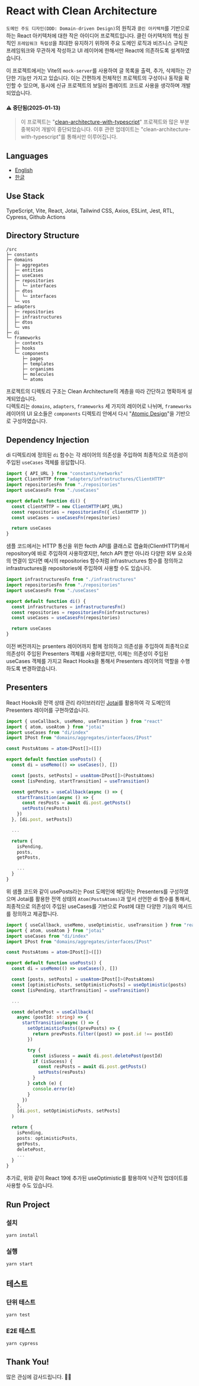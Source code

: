 # React with Clean Architecture

`도메인 주도 디자인(DDD: Domain-driven Design)`의 원칙과 `클린 아키텍처`를 기반으로 하는 React 아키텍처에 대한 작은 아이디어 프로젝트입니다. 클린 아키텍처의 핵심 원칙인 `프레임워크 독립성`을 최대한 유지하기 위하여 주요 도메인 로직과 비즈니스 규칙은 프레임워크와 무관하게 작성하고 UI 레이어에 한해서만 React에 의존하도록 설계하였습니다.

이 프로젝트에서는 Vite의 `mock-server`를 사용하여 글 목록을 출력, 추가, 삭제하는 간단한 기능만 가지고 있습니다. 이는 간편하게 전체적인 프로젝트의 구성이나 동작을 확인할 수 있으며, 동시에 신규 프로젝트의 보일러 플레이트 코드로 사용을 생각하며 개발되었습니다.

#### ⚠️ 중단됨(2025-01-13)

> 이 프로젝트는 "[clean-architecture-with-typescript](https://github.com/falsy/clean-architecture-with-typescript)" 프로젝트와 많은 부분 중복되어 개발이 중단되었습니다. 이후 관련 업데이트는 "clean-architecture-with-typescript"를 통해서만 이루어집니다.

## Languages

- [English](https://github.com/falsy/react-width-clean-architecture)
- [한글](https://github.com/falsy/react-width-clean-architecture/blob/main/README-ko.md)

## Use Stack

TypeScript, Vite, React, Jotai, Tailwind CSS, Axios, ESLint, Jest, RTL, Cypress, Github Actions

## Directory Structure

```
/src
├─ constants
├─ domains
│  ├─ aggregates
│  ├─ entities
│  ├─ useCases
│  ├─ repositories
│  │  └─ interfaces
│  ├─ dtos
│  │  └─ interfaces
│  └─ vos
├─ adapters
│  ├─ repositories
│  ├─ infrastructures
│  ├─ dtos
│  └─ vms
├─ di
└─ frameworks
   ├─ contexts
   ├─ hooks
   └─ components
      ├─ pages
      ├─ templates
      ├─ organisms
      ├─ molecules
      └─ atoms
```

프로젝트의 디렉토리 구조는 Clean Architecture의 계층을 따라 간단하고 명확하게 설계되었습니다.  
디렉토리는 `domains`, `adapters`, `frameworks` 세 가지의 레이어로 나뉘며, `frameworks` 레이어의 UI 요소들은 `components` 디렉토리 안에서 다시 "[Atomic Design](https://bradfrost.com/blog/post/atomic-web-design/)"을 기반으로 구성하였습니다.

## Dependency Injection

di 디렉토리에 정의된 `di` 함수는 각 레이어의 의존성을 주입하여 최종적으로 의존성이 주입된 `useCases` 객체를 응답합니다.

```ts
import { API_URL } from "constants/networks"
import ClientHTTP from "adapters/infrastructures/ClientHTTP"
import repositoriesFn from "./repositories"
import useCasesFn from "./useCases"

export default function di() {
  const clientHTTP = new ClientHTTP(API_URL)
  const repositories = repositoriesFn({ clientHTTP })
  const useCases = useCasesFn(repositories)

  return useCases
}
```

샘플 코드에서는 HTTP 통신을 위한 fecth API를 클래스로 캡슐화(ClientHTTP)해서 repository에 바로 주입하여 사용하였지만, fetch API 뿐만 아니라 다양한 외부 요소와의 연결이 있다면 예시의 repositories 함수처럼 infrastructures 함수를 정의하고 infrastructures을 repositories에 주입하여 사용할 수도 있습니다.

```ts
import infrastructuresFn from "./infrastructures"
import repositoriesFn from "./repositories"
import useCasesFn from "./useCases"

export default function di() {
  const infrastructures = infrastructuresFn()
  const repositories = repositoriesFn(infrastructures)
  const useCases = useCasesFn(repositories)

  return useCases
}
```

이전 버전까지는 prsenters 레이어까지 함께 정의하고 의존성을 주입하여 최종적으로 의존성이 주입된 Presenters 객체를 사용하였지만, 이제는 의존성이 주입된 useCases 객체를 가지고 React Hooks을 통해서 Presenters 레이어의 역할을 수행하도록 변경하였습니다.

## Presenters

React Hooks와 전역 상태 관리 라이브러리인 [Jotai](https://jotai.org/)를 활용하여 각 도메인의 Presenters 레이어를 구현하였습니다.

```ts
import { useCallback, useMemo, useTransition } from "react"
import { atom, useAtom } from "jotai"
import useCases from "di/index"
import IPost from "domains/aggregates/interfaces/IPost"

const PostsAtoms = atom<IPost[]>([])

export default function usePosts() {
  const di = useMemo(() => useCases(), [])

  const [posts, setPosts] = useAtom<IPost[]>(PostsAtoms)
  const [isPending, startTransition] = useTransition()

  const getPosts = useCallback(async () => {
    startTransition(async () => {
      const resPosts = await di.post.getPosts()
      setPosts(resPosts)
    })
  }, [di.post, setPosts])

  ...

  return {
    isPending,
    posts,
    getPosts,

    ...
  }
}
```

위 샘플 코드와 같이 usePosts라는 Post 도메인에 해당하는 Presenters를 구성하였으며 Jotai를 활용한 전역 상태의 `Atom(PostsAtoms)`과 앞서 선언한 di 함수를 통해서, 최종적으로 의존성이 주입된 useCases를 기반으로 Post에 대한 다양한 기능의 메서드를 정의하고 제공합니다.

```ts
import { useCallback, useMemo, useOptimistic, useTransition } from "react"
import { atom, useAtom } from "jotai"
import useCases from "di/index"
import IPost from "domains/aggregates/interfaces/IPost"

const PostsAtoms = atom<IPost[]>([])

export default function usePosts() {
  const di = useMemo(() => useCases(), [])

  const [posts, setPosts] = useAtom<IPost[]>(PostsAtoms)
  const [optimisticPosts, setOptimisticPosts] = useOptimistic(posts)
  const [isPending, startTransition] = useTransition()

  ...

  const deletePost = useCallback(
    async (postId: string) => {
      startTransition(async () => {
        setOptimisticPosts((prevPosts) => {
          return prevPosts.filter((post) => post.id !== postId)
        })

        try {
          const isSucess = await di.post.deletePost(postId)
          if (isSucess) {
            const resPosts = await di.post.getPosts()
            setPosts(resPosts)
          }
        } catch (e) {
          console.error(e)
        }
      })
    },
    [di.post, setOptimisticPosts, setPosts]
  )

  return {
    isPending,
    posts: optimisticPosts,
    getPosts,
    deletePost,
    ...
  }
}
```

추가로, 위와 같이 React 19에 추가된 useOptimistic를 활용하여 낙관적 업데이트를 사용할 수도 있습니다.

## Run Project

### 설치

```
yarn install
```

### 실행

```
yarn start
```

## 테스트

### 단위 테스트

```
yarn test
```

### E2E 테스트

```
yarn cypress
```

## Thank You!

많은 관심에 감사드립니다. 🙇‍♂️
